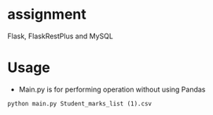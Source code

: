 # assignment
Flask, FlaskRestPlus and MySQL

# Usage
- Main.py is for performing operation without using Pandas
```
python main.py Student_marks_list (1).csv
```

